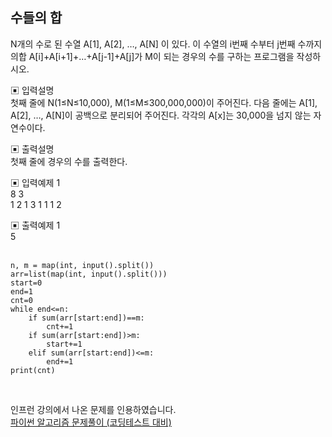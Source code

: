 ## 수들의 합</br>
N개의 수로 된 수열 A[1], A[2], …, A[N] 이 있다. 이 수열의 i번째 수부터 j번째 수까지의합 A[i]+A[i+1]+…+A[j-1]+A[j]가 M이 되는 경우의 수를 구하는 프로그램을 작성하시오.</br>

▣ 입력설명</br>
첫째 줄에 N(1≤N≤10,000), M(1≤M≤300,000,000)이 주어진다. 다음 줄에는 A[1], A[2], …,
A[N]이 공백으로 분리되어 주어진다. 각각의 A[x]는 30,000을 넘지 않는 자연수이다.</br>

▣ 출력설명</br>
첫째 줄에 경우의 수를 출력한다.</br>

▣ 입력예제 1</br>
8 3</br>
1 2 1 3 1 1 1 2</br>

▣ 출력예제 1</br>
5</br>
</br>

```
n, m = map(int, input().split())
arr=list(map(int, input().split()))
start=0
end=1
cnt=0
while end<=n:
    if sum(arr[start:end])==m:
        cnt+=1
    if sum(arr[start:end])>m:
        start+=1
    elif sum(arr[start:end])<=m:
        end+=1
print(cnt)
```

</br>

인프런 강의에서 나온 문제를 인용하였습니다.</br>
[파이썬 알고리즘 문제풀이 (코딩테스트 대비)](https://inf.run/GQc5)